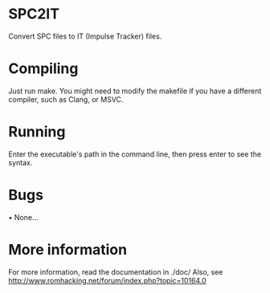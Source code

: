 SPC2IT
======

Convert SPC files to IT (Impulse Tracker) files.

Compiling
=========

Just run make. You might need to modify the makefile if you have a different compiler, such as Clang, or MSVC.

Running
=======

Enter the executable's path in the command line, then press enter to see the syntax.

Bugs
====

• None...

More information
================

For more information, read the documentation in ./doc/
Also, see http://www.romhacking.net/forum/index.php?topic=10164.0
